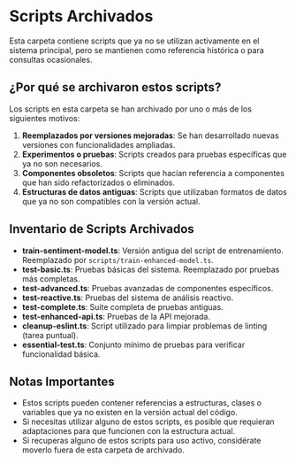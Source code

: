 # Scripts Archivados

Esta carpeta contiene scripts que ya no se utilizan activamente en el sistema principal, pero se mantienen como referencia histórica o para consultas ocasionales.

## ¿Por qué se archivaron estos scripts?

Los scripts en esta carpeta se han archivado por uno o más de los siguientes motivos:

1. **Reemplazados por versiones mejoradas**: Se han desarrollado nuevas versiones con funcionalidades ampliadas.
2. **Experimentos o pruebas**: Scripts creados para pruebas específicas que ya no son necesarios.
3. **Componentes obsoletos**: Scripts que hacían referencia a componentes que han sido refactorizados o eliminados.
4. **Estructuras de datos antiguas**: Scripts que utilizaban formatos de datos que ya no son compatibles con la versión actual.

## Inventario de Scripts Archivados

- **train-sentiment-model.ts**: Versión antigua del script de entrenamiento. Reemplazado por `scripts/train-enhanced-model.ts`.
- **test-basic.ts**: Pruebas básicas del sistema. Reemplazado por pruebas más completas.
- **test-advanced.ts**: Pruebas avanzadas de componentes específicos.
- **test-reactive.ts**: Pruebas del sistema de análisis reactivo.
- **test-complete.ts**: Suite completa de pruebas antiguas.
- **test-enhanced-api.ts**: Pruebas de la API mejorada.
- **cleanup-eslint.ts**: Script utilizado para limpiar problemas de linting (tarea puntual).
- **essential-test.ts**: Conjunto mínimo de pruebas para verificar funcionalidad básica.

## Notas Importantes

- Estos scripts pueden contener referencias a estructuras, clases o variables que ya no existen en la versión actual del código.
- Si necesitas utilizar alguno de estos scripts, es posible que requieran adaptaciones para que funcionen con la estructura actual.
- Si recuperas alguno de estos scripts para uso activo, considérate moverlo fuera de esta carpeta de archivado.
